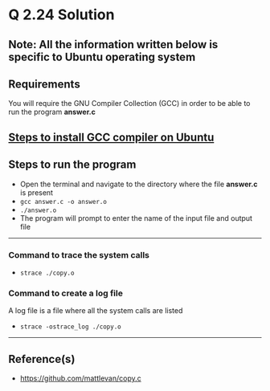
# Q 2.24 Solution

Note: All the information written below is specific to Ubuntu operating system
---

## Requirements

You will require the GNU Compiler Collection (GCC) in order to be able to run the program **answer.c**

[Steps to install GCC compiler on Ubuntu](https://linuxize.com/post/how-to-install-gcc-compiler-on-ubuntu-18-04/#installing-gcc-on-ubuntu)
---

## Steps to run the program
 - Open the terminal and navigate to the directory where the file **answer.c** is present
 - `gcc answer.c -o answer.o`
 - `./answer.o`
 - The program will prompt to enter the name of the input file and output file

---
### Command to trace the system calls 
- `strace ./copy.o`

### Command to create a log file
A log file is a file where all the system calls are listed
- `strace -ostrace_log ./copy.o`
---

## Reference(s)
- https://github.com/mattlevan/copy.c
